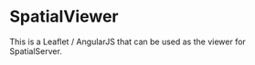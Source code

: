 SpatialViewer
=============

This is a Leaflet / AngularJS that can be used as the viewer for SpatialServer.

